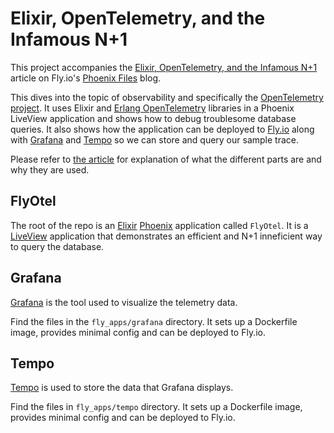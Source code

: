 # Elixir, OpenTelemetry, and the Infamous N+1

This project accompanies the [Elixir, OpenTelemetry, and the Infamous N+1](https://fly.io/phoenix-files/opentelemetry-and-the-infamous-n-plus-1/) article on Fly.io's [Phoenix Files](https://fly.io/phoenix-files/) blog.

This dives into the topic of observability and specifically the [OpenTelemetry project](https://opentelemetry.io/). It uses Elixir and [Erlang OpenTelemetry](https://github.com/open-telemetry/opentelemetry-erlang) libraries in a Phoenix LiveView application and shows how to debug troublesome database queries. It also shows how the application can be deployed to [Fly.io](https://fly.io) along with [Grafana](https://grafana.com/) and
[Tempo](https://grafana.com/oss/tempo/) so we can store and query our sample trace.

Please refer to [the article](https://fly.io/phoenix-files/opentelemetry-and-the-infamous-n-plus-1/) for explanation of what the different parts are and why they are used.

## FlyOtel

The root of the repo is an [Elixir](https://elixir-lang.org/) [Phoenix](https://www.phoenixframework.org/) application called `FlyOtel`. It is a [LiveView](https://github.com/phoenixframework/phoenix_live_view/) application that demonstrates an efficient and N+1 inneficient way to query the database. 

## Grafana

[Grafana](https://grafana.com/) is the tool used to visualize the telemetry data. 

Find the files in the `fly_apps/grafana` directory. It sets up a Dockerfile image, provides minimal config and can be deployed to Fly.io.

## Tempo

[Tempo](https://grafana.com/oss/tempo/) is used to store the data that Grafana displays.

Find the files in `fly_apps/tempo` directory. It sets up a Dockerfile image, provides minimal config and can be deployed to Fly.io.
